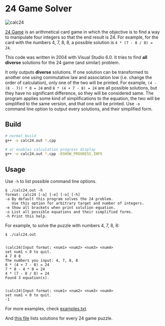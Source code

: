 # 24 Game Solver

![calc24](./doc/calc24.ico)

[24 Game](https://en.wikipedia.org/wiki/24_Game) is an arithmetical card game
in which the objective is to find a way to manipulate four integers so that the end result is 24.
For example, for the card with the numbers 4, 7, 8, 8,
a possible solution is `4 * (7 - 8 / 8) = 24`.

This code was written in 2004 with Visual Studio 6.0.
It tries to find **all diverse** solutions for the 24 game (and similar) problem.

It only outputs **diverse** solutions.
If one solution can be transformed to another one using commutative law and association low
(i.e. change the order of calculation), only one of the two will be printed.
For example, `(4 - (8 - 7)) * 8 = 24` and `8 * (4 + 7 - 8) = 24` are all possible solutions,
but they have no significant difference, so they will be considered same.
The program applies some kind of simplifications to the equation,
the two will be simplified to the same version, and that one will be printed.
Use `-o` command line option to output every solutions, and their simplified form.

## Build

``` bash
# normal build
g++ -o calc24.out *.cpp

# or enables calculation progress display
g++ -o calc24.out *.cpp -DSHOW_PROGRESS_INFO
```

## Usage

Use `-h` to list possible command line options.

``` console
$ ./calc24.out -h
format: calc24 [-a] [-e] [-o] [-h]
-a By default this program solves the 24 problem.
   Use this option for arbitrary target and number of integers.
-e Show all brackets when print solution equation.
-o List all possible equations and their simplified forms.
-h Print this help.
```

For example, to solve the puzzle with numbers 4, 7, 8, 8:

``` console
$ ./calc24.out


(calc24)Input format: <num1> <num2> <num3> <num4>
set num1 < 0 to quit.
4 7 8 8
The numbers you input: 4, 7, 8, 8
8 * (4 + 7 - 8) = 24
7 * 8 - 4 * 8 = 24
4 * (7 - 8 / 8) = 24
Found 3 equation(s).


(calc24)Input format: <num1> <num2> <num3> <num4>
set num1 < 0 to quit.
-1
```

For more examples, check [examples.txt](./doc/examples.txt).

And [this file](./doc/24-game-solutions.txt) lists solutions for every 24 game puzzle.

